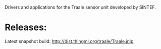 Drivers and applications for the Traale sensor unit developed by SINTEF.

Releases:
=========

Latest snapshot build: http://dist.thingml.org/traale/Traale.jnlp